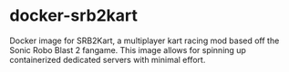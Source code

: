 # docker-srb2kart
Docker image for SRB2Kart, a multiplayer kart racing mod based off the Sonic Robo Blast 2 fangame. This image allows for spinning up containerized dedicated servers with minimal effort.
